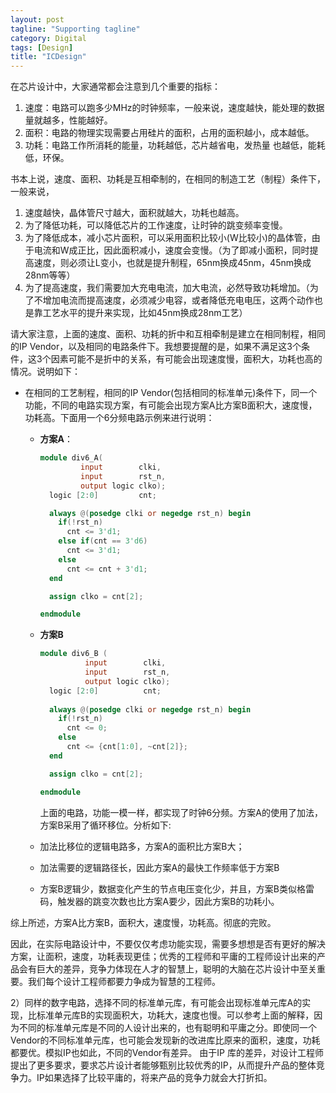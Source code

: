 ```yaml
---
layout: post
tagline: "Supporting tagline"
category: Digital
tags: [Design]
title: "ICDesign"
---
```


在芯片设计中，大家通常都会注意到几个重要的指标：

1. 速度：电路可以跑多少MHz的时钟频率，一般来说，速度越快，能处理的数据量就越多，性能越好。
2. 面积：电路的物理实现需要占用硅片的面积，占用的面积越小，成本越低。
3. 功耗：电路工作所消耗的能量，功耗越低，芯片越省电，发热量 也越低，能耗低，环保。

书本上说，速度、面积、功耗是互相牵制的，在相同的制造工艺（制程）条件下，一般来说，

1. 速度越快，晶体管尺寸越大，面积就越大，功耗也越高。
2. 为了降低功耗，可以降低芯片的工作速度，让时钟的跳变频率变慢。
3. 为了降低成本，减小芯片面积，可以采用面积比较小(W比较小)的晶体管，由于电流和W成正比，因此面积减小，速度会变慢。（为了即减小面积，同时提高速度，则必须让L变小，也就是提升制程，65nm换成45nm，45nm换成28nm等等）
4. 为了提高速度，我们需要加大充电电流，加大电流，必然导致功耗增加。（为了不增加电流而提高速度，必须减少电容，或者降低充电电压，这两个动作也是靠工艺水平的提升来实现，比如45nm换成28nm工艺）

请大家注意，上面的速度、面积、功耗的折中和互相牵制是建立在相同制程，相同的IP Vendor，以及相同的电路条件下。我想要提醒的是，如果不满足这3个条件，这3个因素可能不是折中的关系，有可能会出现速度慢，面积大，功耗也高的情况。说明如下：

- 在相同的工艺制程，相同的IP Vendor(包括相同的标准单元)条件下，同一个功能，不同的电路实现方案，有可能会出现方案A比方案B面积大，速度慢，功耗高。下面用一个6分频电路示例来进行说明：

  -  **方案A**：
  
     ```verilog
     module div6_A(
     	      input 	   clki,
     	      input 	   rst_n,
     	      output logic clko);
       logic [2:0] 		   cnt;
     
       always @(posedge clki or negedge rst_n) begin
         if(!rst_n)
           cnt <= 3'd1;
         else if(cnt == 3'd6)
           cnt <= 3'd1;
         else
           cnt <= cnt + 3'd1;
       end
     
       assign clko = cnt[2];
     
     endmodule
     ```
  
     
  
  -  **方案B**
  
     ```verilog
     module div6_B (
     	       input 	    clki,
     	       input 	    rst_n,
     	       output logic clko);
       logic [2:0] 		    cnt;
       
       always @(posedge clki or negedge rst_n) begin
         if(!rst_n)
           cnt <= 0;
         else
           cnt <= {cnt[1:0], ~cnt[2]};
       end
     
       assign clko = cnt[2];
     
     endmodule
     ```
  
       
  
     上面的电路，功能一模一样，都实现了时钟6分频。方案A的使用了加法， 方案B采用了循环移位。分析如下:
  
  -  加法比移位的逻辑电路多，方案A的面积比方案B大；
  
  -  加法需要的逻辑路径长，因此方案A的最快工作频率低于方案B
  -  方案B逻辑少，数据变化产生的节点电压变化少，并且，方案B类似格雷码，触发器的跳变次数也比方案A要少，因此方案B的功耗小。

 综上所述，方案A比方案B，面积大，速度慢，功耗高。彻底的完败。

因此，在实际电路设计中，不要仅仅考虑功能实现，需要多想想是否有更好的解决方案，让面积，速度，功耗表现更佳；优秀的工程师和平庸的工程师设计出来的产品会有巨大的差异，竞争力体现在人才的智慧上，聪明的大脑在芯片设计中至关重要。我们每个设计工程师都要力争成为智慧的工程师。

 

2）同样的数字电路，选择不同的标准单元库，有可能会出现标准单元库A的实现，比标准单元库B的实现面积大，功耗大，速度也慢。可以参考上面的解释，因为不同的标准单元库是不同的人设计出来的，也有聪明和平庸之分。即使同一个Vendor的不同标准单元库，也可能会发现新的改进库比原来的面积，速度，功耗都要优。模拟IP也如此，不同的Vendor有差异。 由于IP  库的差异，对设计工程师提出了更多要求，要求芯片设计者能够甄别比较优秀的IP，从而提升产品的整体竞争力。IP如果选择了比较平庸的，将来产品的竞争力就会大打折扣。

